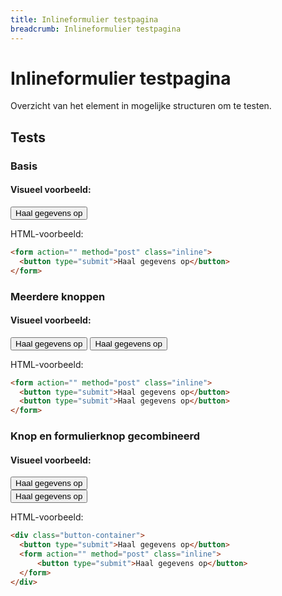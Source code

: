 ```yaml
---
title: Inlineformulier testpagina
breadcrumb: Inlineformulier testpagina
---
```


<h1 id="introduction">Inlineformulier testpagina</h1>

Overzicht van het element in mogelijke structuren om te testen.

<h2 id="tests">Tests</h2>

### Basis

#### Visueel voorbeeld:

<form action="" method="post" class="inline">
  <button type="submit">Haal gegevens op</button>
</form>

<p>HTML-voorbeeld:</p>

```html
<form action="" method="post" class="inline">
  <button type="submit">Haal gegevens op</button>
</form>
```

### Meerdere knoppen

#### Visueel voorbeeld:

<form action="" method="post" class="inline">
  <button type="submit">Haal gegevens op</button>
  <button type="submit">Haal gegevens op</button>
</form>

<p>HTML-voorbeeld:</p>

```html
<form action="" method="post" class="inline">
  <button type="submit">Haal gegevens op</button>
  <button type="submit">Haal gegevens op</button>
</form>
```

### Knop en formulierknop gecombineerd

#### Visueel voorbeeld:

<div class="button-container">
  <button type="submit">Haal gegevens op</button>
  <form action="" method="post" class="inline">
    <button type="submit">Haal gegevens op</button>
  </form>
</div>

<p>HTML-voorbeeld:</p>

```html
<div class="button-container">
  <button type="submit">Haal gegevens op</button>
  <form action="" method="post" class="inline">
      <button type="submit">Haal gegevens op</button>
  </form>
</div>
```

